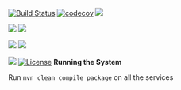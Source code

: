 [![Build Status](https://travis-ci.org/stackroute/boeing-wave4-eroteme.svg?branch=v1.0.1)](https://travis-ci.org/stackroute/boeing-wave4-eroteme)
[![codecov](https://codecov.io/gh/stackroute/boeing-wave4-eroteme/branch/v1.0.1/graph/badge.svg)](https://codecov.io/gh/stackroute/boeing-wave4-eroteme)
![](https://img.shields.io/codecov/c/github/stackroute/boeing-wave4-eroteme/v1.0.1.svg?style=flat)

![](https://img.shields.io/snyk/vulnerabilities/github/stackroute/boeing-wave4-eroteme.svg?style=popout)
![](https://img.shields.io/github/issues/stackroute/boeing-wave4-eroteme.svg?style=popout)

![](https://img.shields.io/github/contributors/stackroute/boeing-wave4-eroteme.svg?style=popout)
![](https://img.shields.io/github/last-commit/stackroute/boeing-wave4-eroteme.svg?style=popout&branch=v1.0.1)

![](https://img.shields.io/github/repo-size/stackroute/boeing-wave4-eroteme.svg?style=popout)
[![License](https://img.shields.io/badge/License-Apache%202.0-blue.svg)](https://opensource.org/licenses/Apache-2.0)
****Running the System****

Run ```mvn clean compile package``` on all the services
